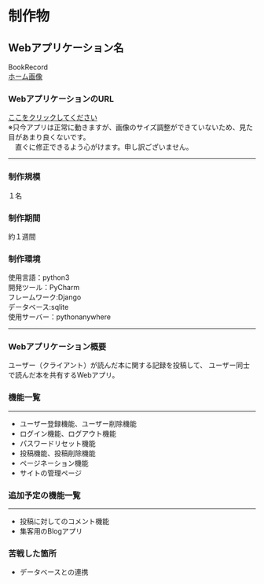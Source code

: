 # 制作物  

## Webアプリケーション名  
BookRecord  
[ホーム画像](readmeImage/Screenshot%20from%202022-11-11%2012-19-37.png)


### WebアプリケーションのURL
[ここをクリックしてください](https://s21025.pythonanywhere.com/)  
※只今アプリは正常に動きますが、画像のサイズ調整ができていないため、見た目があまり良くないです。  
　直ぐに修正できるよう心がけます。申し訳ございません。
___

### 制作規模    
１名  
### 制作期間  
約１週間  
### 制作環境
使用言語：python3  
開発ツール：PyCharm  
フレームワーク:Django  
データベース:sqlite  
使用サーバー：pythonanywhere

---

### Webアプリケーション概要  
ユーザー（クライアント）が読んだ本に関する記録を投稿して、 
ユーザー同士で読んだ本を共有するWebアプリ。

### 機能一覧

---

- ユーザー登録機能、ユーザー削除機能
- ログイン機能、ログアウト機能
- パスワードリセット機能
- 投稿機能、投稿削除機能
- ページネーション機能
- サイトの管理ページ

### 追加予定の機能一覧

---

- 投稿に対してのコメント機能
- 集客用のBlogアプリ

### 苦戦した箇所

- データベースとの連携  
 